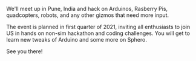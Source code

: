 We'll meet up in Pune, India and hack on Arduinos, Rasberry Pis, quadcopters, robots, and any other gizmos that need more input.

The event is planned in first quarter of 2021, inviting all enthusiasts to join US in hands on non-sim hackathon and coding challenges. You will get to learn new tweaks of Arduino and some more on Sphero.

See you there!

<!--
**nodebotsindia/NodeBotsIndia** is a ✨ _special_ ✨ repository because its `README.md` (this file) appears on your GitHub profile.

Here are some ideas to get you started:

- 🔭 I’m currently working on ...
- 🌱 I’m currently learning ...
- 👯 I’m looking to collaborate on ...
- 🤔 I’m looking for help with ...
- 💬 Ask me about ...
- 📫 How to reach me: ...
- 😄 Pronouns: ...
- ⚡ Fun fact: ...
-->
